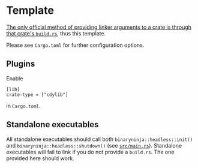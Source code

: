 # Template

[The only official method of providing linker arguments to a crate is through that crate's `build.rs`](https://github.com/rust-lang/cargo/issues/9554), thus this template.

Please see `Cargo.toml` for further configuration options.

## Plugins

Enable
```
[lib]
crate-type = ["cdylib"]
```
in `Cargo.toml`.

## Standalone executables

All standalone executables should call both `binaryninja::headless::init()` and `binaryninja::headless::shutdown()` (see [`src/main.rs`](src/main.rs)).
Standalone executables will fail to link if you do not provide a `build.rs`.  The one provided here should work.
